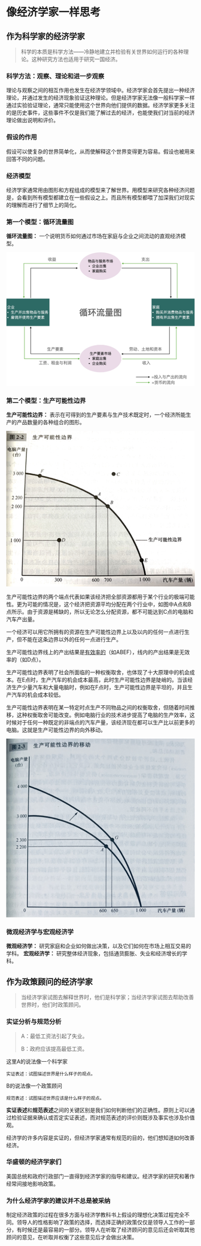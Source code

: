 # 像经济学家一样思考

## 作为科学家的经济学家

> 科学的本质是科学方法——冷静地建立并检验有关世界如何运行的各种理论。这种研究方法也适用于研究一国经济。

### 科学方法：观察、理论和进一步观察

理论与观察之间的相互作用也发生在经济学领域中。经济学家会首先提出一种经济理论，并通过发生的经济现象验证这种理论。但是经济学家无法像一般科学家一样通过实验验证理论，通常只能使用这个世界向他们提供的数据。经济学家更多关注的是历史事件，这些事件不仅是我们能了解过去的经济，也能使我们对当前的经济理论做出说明和评价。

### 假设的作用

假设可以使复杂的世界简单化，从而使解释这个世界变得更为容易。假设也被用来回答不同的问题。

### 经济模型

经济学家通常用由图形和方程组成的模型来了解世界。用模型来研究各种经济问题是，会看到所有模型都建立在一些假设之上。而且所有模型都喂了加深我们对现实的理解而进行了细节上的简化。

### 第一个模型：循环流量图

**循环流量图：** 一个说明货币如何通过市场在家庭与企业之间流动的直观经济模型。

![循环流量图](循环流量图.jpg)

### 第二个模型：生产可能性边界

**生产可能性边界：** 表示在可得到的生产要素与生产技术既定时，一个经济所能生产的产品数量的各种组合的图形。

![生产可能性边界](生产可能性边界.jpg)

生产可能性边界的两个端点代表如果该经济把全部资源都用于某个行业的极端可能性。更为可能的情况是，这个经济把资源平均分配在两个行业中，如图中A点和B点所示。由于资源是稀缺的，所以无论怎么分配资源，都不可能达到C点的电脑和汽车产出量。

一个经济可以用它所拥有的资源在生产可能性边界上以及以内的任何一点进行生产，但不能在这条边界以外的任何一点进行生产。

生产可能性边界线上的产出结果是<u>有效率的</u>（如ABEF），线内的产出结果是无效率的（如D点）。

生产可能性边界表明了社会所面临的一种权衡取舍，也体现了十大原理中的机会成本。在E点时，生产汽车的机会成本最高，此时生产可能性边界是陡峭的。当该经济生产少量汽车和大量电脑时，例如在F点时，生产可能性边界是平坦的，并且生产汽车的机会成本较低。

生产可能性边界表明在某一特定时点生产不同物品之间的权衡取舍，但随着时间推移，这种权衡取舍可能改变。例如电脑行业的技术进步提高了电脑的生产效率，这时候对于任何一种既定的非端点的汽车产量，该经济现在都可以生产比以前更多的电脑。这就是生产可能性边界的向外移动。

![生产可能性边界的移动](生产可能性边界的移动.JPG)

### 微观经济学与宏观经济学

**微观经济学：** 研究家庭和企业如何做出决策，以及它们如何在市场上相互交易的学科。
**宏观经济学：** 研究整体经济现象，包括通货膨胀、失业和经济增长的学科。

## 作为政策顾问的经济学家

>当经济学家试图去解释世界时，他们是科学家；当经济学家试图去帮助改善世界时，他们时政策顾问。

### 实证分析与规范分析

>A：最低工资法引起了失业。
>
>B：政府应该提高最低工资。

这里A的说法像一个科学家

    实证表述：试图描述世界是什么样子的观点。

B的说法像一个政策顾问

    规范表述：试图描述世界应该是什么样子的观点。

**实证表述**和**规范表述**之间的关键区别是我们如何判断他们的正确性。原则上可以通过检验证据来确认或否定实证表述，而对规范表述的评价则既涉及事实也涉及价值观。

经济学的许多内容是实证的，但经济学家通常有规范的目的，他们想知道如何改善经济。

### 华盛顿的经济学家们

美国总统和政府行政部门一直得到经济学家的指导和建议。经济学家的研究和著作经常间接地影响政策。

### 为什么经济学家的建议并不总是被采纳

制定经济政策的过程在很多方面与经济学教科书上假设的理想化决策过程完全不同。领导人的性格影响了政策的选择，而选择正确的政策仅仅是领导人工作的一部分，有时候还是最容易的一部分。领导人在听取了经济顾问的意见后还会听取其他顾问的意见，在听取并权衡了这些意见后才会做出决策。
